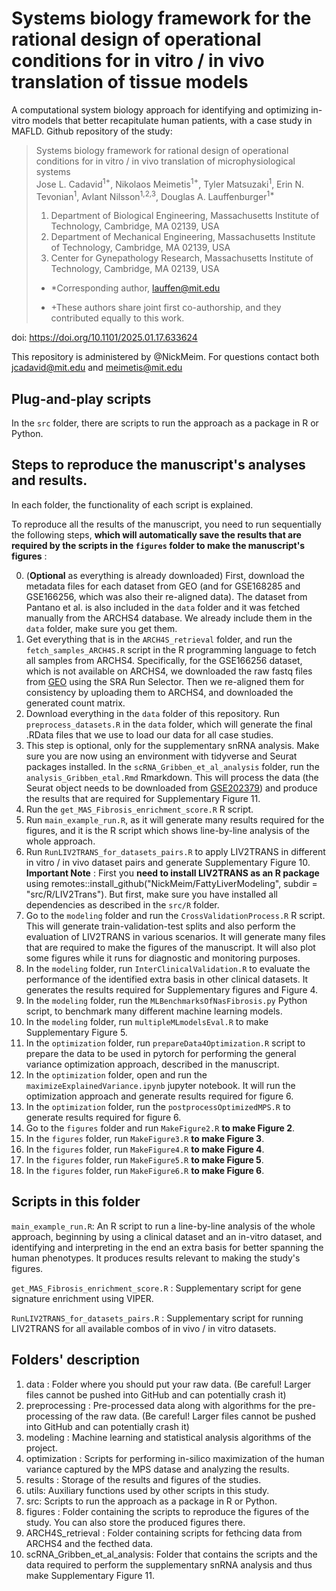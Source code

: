 # Systems biology framework for the rational design of operational conditions for in vitro / in vivo translation of tissue models
A computational system biology approach for identifying and optimizing in-vitro models that better recapitulate human patients, with a case study in MAFLD.
Github repository of the study:
> Systems biology framework for rational design of operational conditions for in vitro / in vivo translation of microphysiological systems <br>
> Jose L. Cadavid<sup>1+</sup>, Nikolaos Meimetis<sup>1+</sup>, Tyler Matsuzaki<sup>1</sup>, Erin N. Tevonian<sup>1</sup>, Avlant Nilsson<sup>1,2,3</sup>, Douglas A. Lauffenburger<sup>1*</sup>
> 1) Department of Biological Engineering, Massachusetts Institute of Technology, Cambridge, MA 02139, USA
> 2) Department of Mechanical Engineering, Massachusetts Institute of Technology, Cambridge, MA 02139, USA
> 3) Center for Gynepathology Research, Massachusetts Institute of Technology, Cambridge, MA 02139, USA
> * *Corresponding author, lauffen@mit.edu
> + +These authors share joint first co-authorship, and they contributed equally to this work.

doi: https://doi.org/10.1101/2025.01.17.633624

This repository is administered by @NickMeim. For questions contact both jcadavid@mit.edu and meimetis@mit.edu

## Plug-and-play scripts
In the `src` folder, there are scripts to run the approach as a package in R or Python. 

## Steps to reproduce the manuscript's analyses and results.
In each folder, the functionality of each script is explained.

To reproduce all the results of the manuscript, you need to run sequentially the following steps, **which will automatically save the results that are required by the scripts in the `figures` folder to make the manuscript's figures** :

0. (**Optional** as everything is already downloaded) First, download the metadata files for each dataset from GEO (and for GSE168285 and GSE166256, which was also their re-aligned data). The dataset from Pantano et al. is also included in the `data` folder and it was fetched manually from the ARCHS4 database. We already include them in the `data` folder, make sure you get them.
1. Get everything that is in the `ARCH4S_retrieval` folder, and run the `fetch_samples_ARCH4S.R` script in the R programming language to fetch all samples from ARCHS4. Specifically, for the GSE166256 dataset, which is not available on ARCHS4, we downloaded the raw fastq files from [GEO](https://www.ncbi.nlm.nih.gov/geo/query/acc.cgi?acc=GSE166256) using the SRA Run Selector. Then we re-aligned them for consistency by uploading them to ARCHS4, and downloaded the generated count matrix.
2. Download everything in the `data` folder of this repository. Run `preprocess_datasets.R` in the `data` folder, which will generate the final .RData files that we use to load our data for all case studies.
3. This step is optional, only for the supplementary snRNA analysis. Make sure you are now using an environment with tidyverse and Seurat packages installed. In the `scRNA_Gribben_et_al_analysis` folder, run the `analysis_Gribben_etal.Rmd` Rmarkdown. This will process the data (the Seurat object needs to be downloaded from [GSE202379](https://www.ncbi.nlm.nih.gov/geo/query/acc.cgi?acc=GSE202379)) and produce the results that are required for Supplementary Figure 11.  
4. Run the `get_MAS_Fibrosis_enrichment_score.R` R script.
5. Run `main_example_run.R`, as it will generate many results required for the figures, and it is the R script which shows line-by-line analysis of the whole approach.
6. Run `RunLIV2TRANS_for_datasets_pairs.R` to apply LIV2TRANS in different in vitro / in vivo dataset pairs and generate Supplementary Figure 10. **Important Note** : First you **need to install LIV2TRANS as an R package** using remotes::install_github("NickMeim/FattyLiverModeling", subdir = "src/R/LIV2Trans"). But first, make sure you have installed all dependencies as described in the `src/R` folder.
7. Go to the `modeling` folder and run the `CrossValidationProcess.R` R script. This will generate train-validation-test splits and also perform the evaluation of LIV2TRANS in various scenarios. It will generate many files that are required to make the figures of the manuscript. It will also plot some figures while it runs for diagnostic and monitoring purposes.
8. In the `modeling` folder, run `InterClinicalValidation.R` to evaluate the performance of the identified extra basis in other clinical datasets. It generates the results required for Supplementary figures and Figure 4.
9. In the `modeling` folder, run the `MLBenchmarksOfNasFibrosis.py` Python script, to benchmark many different machine learning models.
10. In the `modeling` folder, run `multipleMLmodelsEval.R` to make Supplementary Figure 5.
11. In the `optimization` folder, run `prepareData4Optimization.R` script to prepare the data to be used in pytorch for performing the general variance optimization approach, described in the manuscript.
12. In the `optimization` folder, open and run the `maximizeExplainedVariance.ipynb` jupyter notebook. It will run the optimization approach and generate results required for figure 6.
13. In the `optimization` folder, run the `postprocessOptimizedMPS.R` to generate results required for figure 6.
14. Go to the `figures` folder and run `MakeFigure2.R` **to make Figure 2**.
15. In the `figures` folder, run `MakeFigure3.R` **to make Figure 3**.
16. In the `figures` folder, run `MakeFigure4.R` **to make Figure 4**.
17. In the `figures` folder, run `MakeFigure5.R` **to make Figure 5**.
18. In the `figures` folder, run `MakeFigure6.R` **to make Figure 6**.

## Scripts in this folder 
`main_example_run.R`: An R script to run a line-by-line analysis of the whole approach, beginning by using a clinical dataset and an in-vitro dataset, and identifying and interpreting in the end an extra basis for better spanning the human phenotypes.
It produces results relevant to making the study's figures.

`get_MAS_Fibrosis_enrichment_score.R` : Supplementary script for gene signature enrichment using VIPER.

`RunLIV2TRANS_for_datasets_pairs.R` : Supplementary script for running LIV2TRANS for all available combos of in vivo / in vitro datasets.

## Folders' description
1. data : Folder where you should put your raw data. (Be careful! Larger files cannot be pushed into GitHub and can potentially crash it)
2. preprocessing : Pre-processed data along with algorithms for the pre-processing of the raw data. (Be careful! Larger files cannot be pushed into GitHub and can potentially crash it)
3. modeling : Machine learning and statistical analysis algorithms of the project.
4. optimization : Scripts for performing in-silico maximization of the human variance captured by the MPS datase and analyzing the results.
5. results : Storage of the results and figures of the studies.
6. utils: Auxiliary functions used by other scripts in this study.
7. src: Scripts to run the approach as a package in R or Python.
8. figures : Folder containing the scripts to reproduce the figures of the study. You can also store the produced figures there.
9. ARCH4S_retrieval : Folder containing scripts for fethcing data from ARCHS4 and the fecthed data.
10. scRNA_Gribben_et_al_analysis: Folder that contains the scripts and the data required to perform the supplementary snRNA analysis and thus make Supplementary Figure 11.
